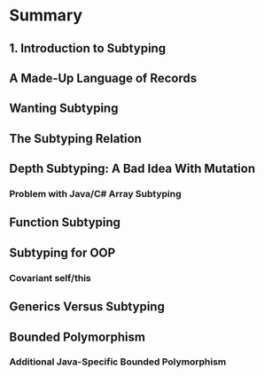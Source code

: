 # Summary

## 1. Introduction to Subtyping

## A Made-Up Language of Records

## Wanting Subtyping

## The Subtyping Relation

## Depth Subtyping: A Bad Idea With Mutation

### Problem with Java/C# Array Subtyping


## Function Subtyping

## Subtyping for OOP

### Covariant self/this


## Generics Versus Subtyping

## Bounded Polymorphism

### Additional Java-Specific Bounded Polymorphism
